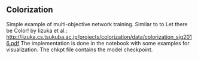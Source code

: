 ## Colorization
Simple example of multi-objective network training. Similar to to Let there be Color! by Iizuka et al.: http://iizuka.cs.tsukuba.ac.jp/projects/colorization/data/colorization_sig2016.pdf
The implementation is done in the notebook with some examples for visualization. The chkpt file contains the model checkpoint.
